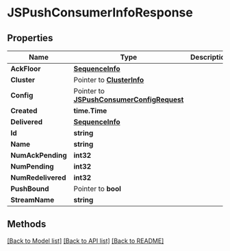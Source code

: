 # JSPushConsumerInfoResponse

## Properties

Name | Type | Description | Notes
------------ | ------------- | ------------- | -------------
**AckFloor** | [**SequenceInfo**](SequenceInfo.md) |  | 
**Cluster** | Pointer to [**ClusterInfo**](ClusterInfo.md) |  | [optional] 
**Config** | Pointer to [**JSPushConsumerConfigRequest**](JSPushConsumerConfigRequest.md) |  | [optional] 
**Created** | **time.Time** |  | 
**Delivered** | [**SequenceInfo**](SequenceInfo.md) |  | 
**Id** | **string** |  | 
**Name** | **string** |  | 
**NumAckPending** | **int32** |  | 
**NumPending** | **int32** |  | 
**NumRedelivered** | **int32** |  | 
**PushBound** | Pointer to **bool** |  | [optional] 
**StreamName** | **string** |  | 

## Methods


[[Back to Model list]](../README.md#documentation-for-models) [[Back to API list]](../README.md#documentation-for-api-endpoints) [[Back to README]](../README.md)


